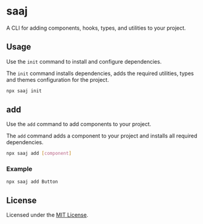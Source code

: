 # saaj

A CLI for adding components, hooks, types, and utilities to your project.

## Usage

Use the `init` command to install and configure dependencies.

The `init` command installs dependencies, adds the required utilities, types and themes configuration for the project.

```bash
npx saaj init
```

## add

Use the `add` command to add components to your project.

The `add` command adds a component to your project and installs all required dependencies.

```bash
npx saaj add [component]
```

### Example

```bash
npx saaj add Button
```

## License

Licensed under the [MIT License](https://github.com/sarabjit20s/saaj-ui/blob/main/LICENSE).
